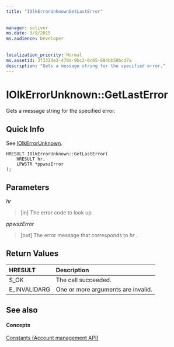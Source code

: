 ```yaml
---
title: "IOlkErrorUnknownGetLastError"
 
 
manager: soliver
ms.date: 3/9/2015
ms.audience: Developer
 
 
localization_priority: Normal
ms.assetid: 3f332de3-470d-9bc2-0c65-684bb58bcd7a
description: "Gets a message string for the specified error."
---
```


# IOlkErrorUnknown::GetLastError

Gets a message string for the specified error. 
  
## Quick Info

See [IOlkErrorUnknown](iolkerrorunknown.md).
  
```
HRESULT IOlkErrorUnknown::GetLastError(  
    HRESULT hr, 
    LPWSTR *ppwszError 
); 

```

## Parameters

 _hr_
  
> [in] The error code to look up.
    
 _ppwszError_
  
> [out] The error message that corresponds to  *hr*  . 
    
## Return Values

|**HRESULT**|**Description**|
|:-----|:-----|
|S_OK  <br/> |The call succeeded.  <br/> |
|E_INVALIDARG  <br/> |One or more arguments are invalid.  <br/> |
   
## See also

#### Concepts

[Constants (Account management API)](constants-account-management-api.md)

